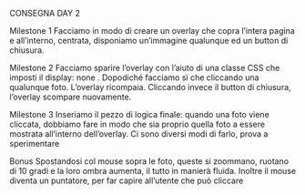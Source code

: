 <!-- CONSEGNA DAY 1

Milestone 1
Sfruttando gli screen e gli asset in allegato riproduciamo la grafica proposta in maniera statica: utilizzando soltanto HTML e CSS e riproducendo una singola fotografia (usiamo una qualunque immagine a piacimento)

Milestone 2
Utilizzando Postman, testiamo una chiamata a questo endpoint:
https://lanciweb.github.io/demo/api/pictures/
In alternativa al potete anche usare le API di:
https://jsonplaceholder.typicode.com/
In ogni caso studiamo bene la risposta e i dati che ci fornisce iniziando a pensare a come poterli sfruttare.

Milestone 3
Inseriamo un foglio JavaScript ed effettuiamo una chiamata AJAX all’API, sfruttando la risposta per generare dinamicamente in pagina una serie di foto!

Font utilizzati:
titoli: ‘Edu Tas Beginner’, sans-serif;
date: ‘Sometype Mono’, ‘monospace’;
Dovreste sapere a questo punto cosa e come prendere da Google Fonts…

Bonus
rendi la pagina responsive, in modo che su mobile e tablet le foto si dispongano man mano una sotto l’altra ed il titolo abbia una dimensione adeguata

Note
Non siete obbligati a usare Bootstrap: siete liberi di decidere come gestire lo stile. -->

CONSEGNA DAY 2

Milestone 1
Facciamo in modo di creare un overlay che copra l’intera pagina e all’interno, centrata, disponiamo un’immagine qualunque ed un button di chiusura.

Milestone 2
Facciamo sparire l’overlay con l’aiuto di una classe CSS che imposti il display: none .
Dopodiché facciamo sì che cliccando una qualunque foto. L’overlay ricompaia.
Cliccando invece il button di chiusura, l’overlay scompare nuovamente.

Milestone 3
Inseriamo il pezzo di logica finale: quando una foto viene cliccata, dobbiamo fare in modo che sia proprio quella foto a essere mostrata all’interno dell’overlay.
Ci sono diversi modi di farlo, prova a sperimentare

Bonus
Spostandosi col mouse sopra le foto, queste si zoommano, ruotano di 10 gradi e la loro ombra aumenta, il tutto in manierà fluida. Inoltre il mouse diventa un puntatore, per far capire all’utente che può cliccare
